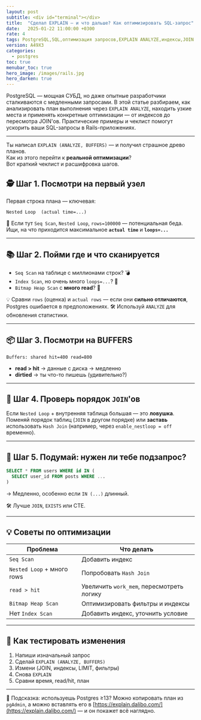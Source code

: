 ```yaml
---
layout: post
subtitle: <div id="terminal"></div>
title:  "Сделал EXPLAIN — и что дальше? Как оптимизировать SQL-запрос"
date:   2025-01-22 11:00:00 +0300
rate: 4
tags: PostgreSQL,SQL,оптимизация запросов,EXPLAIN ANALYZE,индексы,JOIN
version: A49X3
categories:
  - postgres
toc: true
menubar_toc: true
hero_image: /images/rails.jpg
hero_darken: true
---
```

PostgreSQL — мощная СУБД, но даже опытные разработчики сталкиваются с медленными запросами. В этой статье разбираем, как анализировать план выполнения через `EXPLAIN ANALYZE`, находить узкие места и применять конкретные оптимизации — от индексов до пересмотра JOIN'ов. Практические примеры и чеклист помогут ускорить ваши SQL-запросы в Rails-приложениях.

---

Ты написал `EXPLAIN (ANALYZE, BUFFERS)` — и получил страшное древо планов.  
Как из этого перейти к **реальной оптимизации**?  
Вот краткий чеклист и расшифровка шагов.

## 🕵️ Шаг 1. Посмотри на **первый узел**

Первая строка плана — ключевая:

```text
Nested Loop  (actual time=...)
````

📌 Если тут `Seq Scan`, `Nested Loop`, `rows=100000` — потенциальная беда.
Ищи, на что приходится максимальное **`actual time`** и **`loops=...`**

---

## 📚 Шаг 2. Пойми **где и что сканируется**

* `Seq Scan` на таблице с миллионами строк? 💣
* `Index Scan`, но очень много `loops=...`? 🔁
* `Bitmap Heap Scan` с **много read**? 💾

💡 Сравни `rows` (оценка) и `actual rows` — если они **сильно отличаются**, Postgres ошибается в предположениях.
🛠 Используй `ANALYZE` для обновления статистики.

---

## 📦 Шаг 3. Посмотри на BUFFERS

```text
Buffers: shared hit=400 read=800
```

* **read > hit** → данные с диска → медленно
* **dirtied** → ты что-то пишешь (удивительно?)

---

## 🔄 Шаг 4. Проверь порядок `JOIN`'ов

Если `Nested Loop` + внутренняя таблица большая — это **ловушка**.
Поменяй порядок таблиц (`JOIN` в другом порядке) или **заставь** использовать `Hash Join` (например, через `enable_nestloop = off` временно).

---

## 🧠 Шаг 5. Подумай: нужен ли тебе подзапрос?

```sql
SELECT * FROM users WHERE id IN (
  SELECT user_id FROM posts WHERE ...
)
```

→ Медленно, особенно если `IN (...)` длинный.

🛠 Лучше `JOIN`, `EXISTS` или CTE.

---

## 💡 Советы по оптимизации

| Проблема                   | Что делать                                |
| -------------------------- | ----------------------------------------- |
| `Seq Scan`                 | Добавить индекс                           |
| `Nested Loop` + много rows | Попробовать `Hash Join`                   |
| `read > hit`               | Увеличить `work_mem`, пересмотреть логику |
| `Bitmap Heap Scan`         | Оптимизировать фильтры и индексы          |
| Нет `Index Scan`           | Добавить индекс, уточнить условие         |

---

## 🧪 Как тестировать изменения

1. Напиши изначальный запрос
2. Сделай `EXPLAIN (ANALYZE, BUFFERS)`
3. Измени (JOIN, индексы, LIMIT, фильтры)
4. Снова `EXPLAIN`
5. Сравни время, read/hit, план

---

💬 Подсказка: используешь Postgres ≥13? Можно копировать план из `pgAdmin`, а можно вставлять его в [https://explain.dalibo.com/](https://explain.dalibo.com/) — и он покажет всё наглядно.
